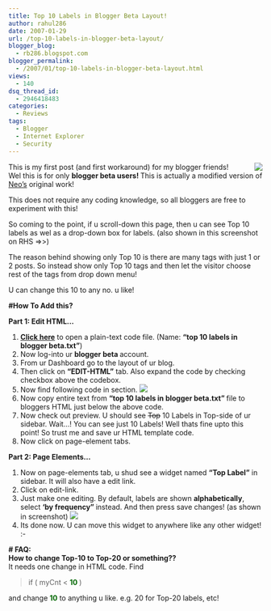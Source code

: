 ```yaml
---
title: Top 10 Labels in Blogger Beta Layout!
author: rahul286
date: 2007-01-29
url: /top-10-labels-in-blogger-beta-layout/
blogger_blog:
  - rb286.blogspot.com
blogger_permalink:
  - /2007/01/top-10-labels-in-blogger-beta-layout.html
views:
  - 140
dsq_thread_id:
  - 2946418483
categories:
  - Reviews
tags:
  - Blogger
  - Internet Explorer
  - Security
---
```

[<img class="wp-image-51492" src="http://cdn.devilsworkshop.org/files/2007/10/top10labels.JPG" align="right" />][1]This is my first post (and first workaround) for my blogger friends!  
Wel this is for only <span style="font-weight: bold">blogger beta users! </span>This is actually a modified version of <a href="http://hackosphere.blogspot.com/" onclick="_gaq.push(['_trackEvent', 'outbound-article', 'http://hackosphere.blogspot.com/', 'Neo&#8217;s']);" >Neo&#8217;s</a> original work!

This does not require any coding knowledge, so all bloggers are free to experiment with this!

So coming to the point, if u scroll-down this page, then u can see Top 10 labels as wel as a drop-down box for labels. (also shown in this screenshot on RHS =>>)

The reason behind showing only Top 10 is there are many tags with just 1 or 2 posts. So instead show only Top 10 tags and then let the visitor choose rest of the tags from drop down menu!

U can change this 10 to any no. u like!

**#How To Add this?**

**Part 1: Edit HTML&#8230;**

  1. **<a href="http://pub.rtcamp.com/top_10_labels_in_blogger_beta.txt" onclick="_gaq.push(['_trackEvent', 'outbound-article', 'http://pub.rtcamp.com/top_10_labels_in_blogger_beta.txt', 'Click here']);" >Click here</a>** to open a plain-text code file. (Name: <span style="font-weight: bold">&#8220;top 10 labels in blogger beta.txt&#8221;</span>)
  2. Now log-into ur <span style="font-weight: bold">blogger beta </span>account.
  3. From ur Dashboard go to the layout of ur blog.
  4. Then click on **&#8220;EDIT-HTML&#8221;** tab. Also expand the code by checking checkbox above the codebox.
  5. Now find following code in section. [![][2]][2]
  6. Now copy entire text from <span style="font-weight: bold">&#8220;top 10 labels in blogger beta.txt&#8221; </span>file to bloggers HTML just below the above code.
  7. Now check out preview. U should see <s>Top</s> 10 Labels in Top-side of ur sidebar. Wait&#8230;! You can see just 10 Labels! Well thats fine upto this point! So trust me and save ur HTML template code.
  8. Now click on page-element tabs.

<span style="font-weight: bold">Part 2: Page Elements&#8230;</span>

  1. Now on page-elements tab, u shud see a widget named <span style="font-weight: bold">&#8220;Top Label&#8221;</span> in sidebar. It will also have a edit link.
  2. Click on edit-link.
  3. Just make one editing. By default, labels are shown <span style="font-weight: bold">alphabetically</span>, select <span style="font-weight: bold">&#8216;by frequency&#8221; </span>instead. And then press save changes! (as shown in screenshot) [![][3]][3]
  4. Its done now. U can move this widget to anywhere like any other widget! <img src="http://devilsworkshop.org/wp-includes/images/smilies/simple-smile.png" alt=":-)" class="wp-smiley" style="height: 1em; max-height: 1em;" />

<span style="font-weight: bold"># FAQ:</span>  
<span style="font-weight: bold">How to change Top-10 to Top-20 or something??<br /> </span>It needs one change in HTML code. Find

> if ( myCnt < <span style="color: #006600;font-weight: bold">10 </span>)

and change <span style="color: #006600;font-weight: bold">10</span> to anything u like. e.g. 20 for Top-20 labels, etc!

 [1]: http://cdn.devilsworkshop.org/files/2007/10/top10labels.JPG
 [2]: http://cdn.devilsworkshop.org/files/2007/10/code.JPG
 [3]: http://cdn.devilsworkshop.org/files/2007/10/labelwidget.jpg

